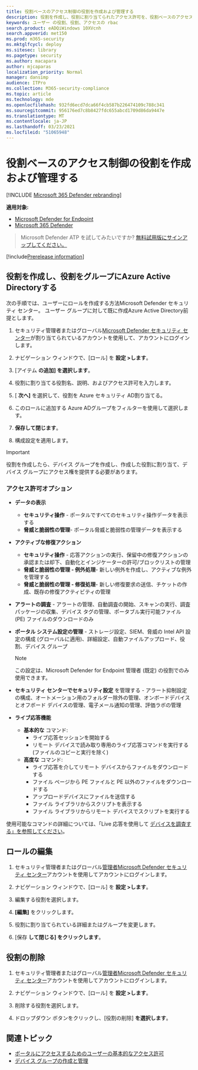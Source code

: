 ```yaml
---
title: 役割ベースのアクセス制御の役割を作成および管理する
description: 役割を作成し、役割に割り当てられたアクセス許可を、役割ベースのアクセス制御の実装の一部として定義Microsoft Defender セキュリティ センター
keywords: ユーザー の役割、役割、アクセスの rbac
search.product: eADQiWindows 10XVcnh
search.appverid: met150
ms.prod: m365-security
ms.mktglfcycl: deploy
ms.sitesec: library
ms.pagetype: security
ms.author: macapara
author: mjcaparas
localization_priority: Normal
manager: dansimp
audience: ITPro
ms.collection: M365-security-compliance
ms.topic: article
ms.technology: mde
ms.openlocfilehash: 932fd6ecd7dca66f4cb587b226474109c788c341
ms.sourcegitcommit: 956176ed7c8b8427fdc655abcd1709d86da9447e
ms.translationtype: MT
ms.contentlocale: ja-JP
ms.lasthandoff: 03/23/2021
ms.locfileid: "51065948"
---
```

# <a name="create-and-manage-roles-for-role-based-access-control"></a>役割ベースのアクセス制御の役割を作成および管理する

[!INCLUDE [Microsoft 365 Defender rebranding](../../includes/microsoft-defender.md)]

**適用対象:**
- [Microsoft Defender for Endpoint](https://go.microsoft.com/fwlink/?linkid=2154037)
- [Microsoft 365 Defender](https://go.microsoft.com/fwlink/?linkid=2118804)

>Microsoft Defender ATP を試してみたいですか? [無料試用版にサインアップしてください。](https://www.microsoft.com/microsoft-365/windows/microsoft-defender-atp?ocid=docs-wdatp-roles-abovefoldlink)

[!include[Prerelease information](../../includes/prerelease.md)]

## <a name="create-roles-and-assign-the-role-to-an-azure-active-directory-group"></a>役割を作成し、役割をグループにAzure Active Directoryする

次の手順では、ユーザーにロールを作成する方法Microsoft Defender セキュリティ センター。 ユーザー グループに対して既に作成Azure Active Directory前提とします。

1. セキュリティ管理者またはグローバル[Microsoft Defender セキュリティ センター](https://securitycenter.windows.com/)が割り当てられているアカウントを使用して、アカウントにログインします。

2. ナビゲーション ウィンドウで、[ロール] を **設定 >します**。

3. [アイテム **の追加] を選択します**。

4. 役割に割り当てる役割名、説明、およびアクセス許可を入力します。

5. [ **次へ]** を選択して、役割を Azure セキュリティ AD割り当てる。

6. このロールに追加する Azure ADグループをフィルターを使用して選択します。

7. **保存して閉じます**。

8. 構成設定を適用します。

> [!IMPORTANT]
> 役割を作成したら、デバイス グループを作成し、作成した役割に割り当て、デバイス グループにアクセス権を提供する必要があります。

### <a name="permission-options"></a>アクセス許可オプション

- **データの表示**
    - **セキュリティ操作** - ポータルですべてのセキュリティ操作データを表示する
    - **脅威と脆弱性の管理**- ポータル脅威と脆弱性の管理データを表示する

- **アクティブな修復アクション**
    - **セキュリティ操作** - 応答アクションの実行、保留中の修復アクションの承認または却下、自動化とインジケーターの許可/ブロックリストの管理
    - **脅威と脆弱性の管理 - 例外処理**- 新しい例外を作成し、アクティブな例外を管理する
    - **脅威と脆弱性の管理 - 修復処理**- 新しい修復要求の送信、チケットの作成、既存の修復アクティビティの管理

- **アラートの調査** - アラートの管理、自動調査の開始、スキャンの実行、調査パッケージの収集、デバイス タグの管理、ポータブル実行可能ファイル (PE) ファイルのダウンロードのみ 

- **ポータル システム設定の管理** - ストレージ設定、SIEM、脅威の Intel API 設定の構成 (グローバルに適用)、詳細設定、自動ファイルアップロード、役割、デバイス グループ

    > [!NOTE]
    > この設定は、Microsoft Defender for Endpoint 管理者 (既定) の役割でのみ使用できます。

- **セキュリティ センターでセキュリティ設定** を管理する - アラート抑制設定の構成、オートメーション用のフォルダー除外の管理、オンボードデバイスとオフボード デバイスの管理、電子メール通知の管理、評価ラボの管理

- **ライブ応答機能**
    - **基本的な** コマンド:
        - ライブ応答セッションを開始する
        - リモート デバイスで読み取り専用のライブ応答コマンドを実行する (ファイルのコピーと実行を除く)
    - **高度な** コマンド:
        - ライブ応答を介してリモート デバイスからファイルをダウンロードする
        - ファイル ページから PE ファイルと PE 以外のファイルをダウンロードする
        - アップロードデバイスにファイルを送信する
        - ファイル ライブラリからスクリプトを表示する
        - ファイル ライブラリからリモート デバイスでスクリプトを実行する

使用可能なコマンドの詳細については、「Live 応答を使用して [デバイスを調査する」を参照してください](live-response.md)。
  
## <a name="edit-roles"></a>ロールの編集

1. セキュリティ管理者またはグローバル[管理者Microsoft Defender セキュリティ センター](https://securitycenter.windows.com/)アカウントを使用してアカウントにログインします。

2. ナビゲーション ウィンドウで、[ロール] を **設定 >します**。

3. 編集する役割を選択します。

4. **[編集]** をクリックします。

5. 役割に割り当てられている詳細またはグループを変更します。 

6. [保存 **して閉じる] をクリックします**。

## <a name="delete-roles"></a>役割の削除

1. セキュリティ管理者またはグローバル[管理者Microsoft Defender セキュリティ センター](https://securitycenter.windows.com/)アカウントを使用してアカウントにログインします。

2. ナビゲーション ウィンドウで、[ロール] を **設定 >します**。

3. 削除する役割を選択します。

4. ドロップダウン ボタンをクリックし、[役割の削除] **を選択します**。

## <a name="related-topic"></a>関連トピック

- [ポータルにアクセスするためのユーザーの基本的なアクセス許可](basic-permissions.md)
- [デバイス グループの作成と管理](machine-groups.md)
